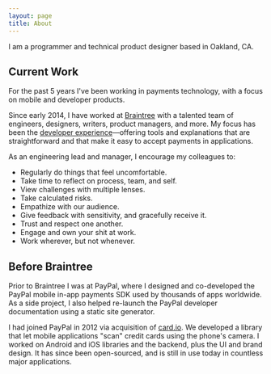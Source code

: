 ```yaml
---
layout: page
title: About
---
```


I am a programmer and technical product designer based in Oakland, CA.

## Current Work

For the past 5 years I've been working in payments technology, with a focus on mobile and developer products. 

Since early 2014, I have worked at [Braintree](https://braintreepayments.com) with a talented team of engineers, designers, writers, product managers, and more. My focus has been the [developer experience](https://developer.braintreepayments.com/)&mdash;offering tools and explanations that are straightforward and that make it easy to accept payments in applications.

As an engineering lead and manager, I encourage my colleagues to:

- Regularly do things that feel uncomfortable.
- Take time to reflect on process, team, and self.
- View challenges with multiple lenses.
- Take calculated risks.
- Empathize with our audience.
- Give feedback with sensitivity, and gracefully receive it.
- Trust and respect one another.
- Engage and own your shit at work.
- Work wherever, but not whenever.

## Before Braintree

Prior to Braintree I was at PayPal, where I designed and co-developed the PayPal mobile in-app payments SDK used by thousands of apps worldwide. As a side project, I also helped re-launch the PayPal developer documentation using a static site generator.

I had joined PayPal in 2012 via acquisition of [card.io](https://card.io/). We developed a library that let mobile applications "scan" credit cards using the phone's camera. I worked on Android and iOS libraries and the backend, plus the UI and brand design. It has since been open-sourced, and is still in use today in countless major applications.


